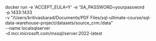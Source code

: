docker run -e 'ACCEPT_EULA=Y' -e 'SA_PASSWORD=yourpassword \
  -p 1433:1433 \
  -v "/Users/kritivasbarad/Documents/PDF Files/sql-ultimate-course/sql-data-warehouse-project/datasets/source_crm:/data" \
  --name localsqlserver \
  -d mcr.microsoft.com/mssql/server:2022-latest
